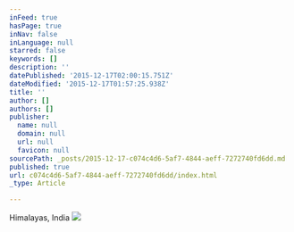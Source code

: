 ```yaml
---
inFeed: true
hasPage: true
inNav: false
inLanguage: null
starred: false
keywords: []
description: ''
datePublished: '2015-12-17T02:00:15.751Z'
dateModified: '2015-12-17T01:57:25.938Z'
title: ''
author: []
authors: []
publisher:
  name: null
  domain: null
  url: null
  favicon: null
sourcePath: _posts/2015-12-17-c074c4d6-5af7-4844-aeff-7272740fd6dd.md
published: true
url: c074c4d6-5af7-4844-aeff-7272740fd6dd/index.html
_type: Article

---
```

Himalayas, India
![](https://the-grid-user-content.s3-us-west-2.amazonaws.com/e16d1445-7a13-4a51-8d27-61b049c492b6.Jpg)